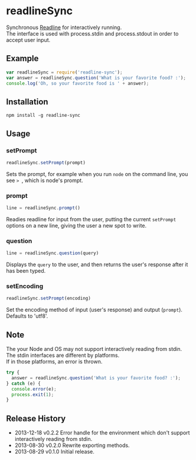 # readlineSync

Synchronous [Readline](http://nodejs.org/api/readline.html) for interactively running.  
The interface is used with process.stdin and process.stdout in order to accept user input.

## Example

```js
var readlineSync = require('readline-sync');
var answer = readlineSync.question('What is your favorite food? :');
console.log('Oh, so your favorite food is ' + answer);
```

## Installation

```
npm install -g readline-sync
```

## Usage

### setPrompt

```js
readlineSync.setPrompt(prompt)
```

Sets the prompt, for example when you run `node` on the command line, you see `> `, which is node's prompt.

### prompt

```js
line = readlineSync.prompt()
```

Readies readline for input from the user, putting the current `setPrompt` options on a new line, giving the user a new spot to write.

### question

```js
line = readlineSync.question(query)
```

Displays the `query` to the user, and then returns the user's response after it has been typed.

### setEncoding

```js
readlineSync.setPrompt(encoding)
```

Set the encoding method of input (user's response) and output (`prompt`). Defaults to 'utf8'.

## Note
The your Node and OS may not support interactively reading from stdin. The stdin interfaces are different by platforms.  
If in those platforms, an error is thrown.

```js
try {
  answer = readlineSync.question('What is your favorite food? :');
} catch (e) {
  console.error(e);
  process.exit(1);
}
```

## Release History
 * 2013-12-18			v0.2.2			Error handle for the environment which don't support interactively reading from stdin.
 * 2013-08-30			v0.2.0			Rewrite exporting methods.
 * 2013-08-29			v0.1.0			Initial release.
